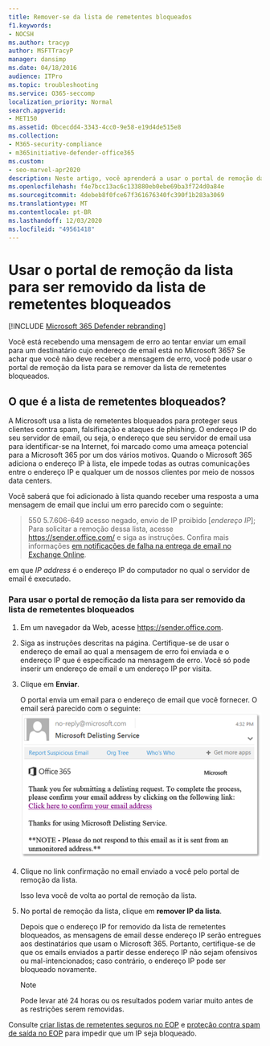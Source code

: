 ```yaml
---
title: Remover-se da lista de remetentes bloqueados
f1.keywords:
- NOCSH
ms.author: tracyp
author: MSFTTracyP
manager: dansimp
ms.date: 04/18/2016
audience: ITPro
ms.topic: troubleshooting
ms.service: O365-seccomp
localization_priority: Normal
search.appverid:
- MET150
ms.assetid: 0bcecdd4-3343-4cc0-9e58-e19d4de515e8
ms.collection:
- M365-security-compliance
- m365initiative-defender-office365
ms.custom:
- seo-marvel-apr2020
description: Neste artigo, você aprenderá a usar o portal de remoção da lista para ser removido da lista de remetentes bloqueados do Microsoft 365.
ms.openlocfilehash: f4e7bcc13ac6c133880eb0ebe69ba3f724d0a84e
ms.sourcegitcommit: 4debeb8f0fce67f361676340fc390f1b283a3069
ms.translationtype: MT
ms.contentlocale: pt-BR
ms.lasthandoff: 12/03/2020
ms.locfileid: "49561418"
---
```

# <a name="use-the-delist-portal-to-remove-yourself-from-the-blocked-senders-list"></a>Usar o portal de remoção da lista para ser removido da lista de remetentes bloqueados

[!INCLUDE [Microsoft 365 Defender rebranding](../includes/microsoft-defender-for-office.md)]


Você está recebendo uma mensagem de erro ao tentar enviar um email para um destinatário cujo endereço de email está no Microsoft 365? Se achar que você não deve receber a mensagem de erro, você pode usar o portal de remoção da lista para se remover da lista de remetentes bloqueados.

## <a name="what-is-the-blocked-senders-list"></a>O que é a lista de remetentes bloqueados?

A Microsoft usa a lista de remetentes bloqueados para proteger seus clientes contra spam, falsificação e ataques de phishing. O endereço IP do seu servidor de email, ou seja, o endereço que seu servidor de email usa para identificar-se na Internet, foi marcado como uma ameaça potencial para a Microsoft 365 por um dos vários motivos. Quando o Microsoft 365 adiciona o endereço IP à lista, ele impede todas as outras comunicações entre o endereço IP e qualquer um de nossos clientes por meio de nossos data centers.

Você saberá que foi adicionado à lista quando receber uma resposta a uma mensagem de email que inclui um erro parecido com o seguinte:

> 550 5.7.606-649 acesso negado, envio de IP proibido [_endereço IP_]; Para solicitar a remoção dessa lista, acesse <https://sender.office.com/> e siga as instruções. Confira mais informações [em notificações de falha na entrega de email no Exchange Online](https://docs.microsoft.com/Exchange/mail-flow-best-practices/non-delivery-reports-in-exchange-online/non-delivery-reports-in-exchange-online).

em que  _IP address_ é o endereço IP do computador no qual o servidor de email é executado.

### <a name="to-use-delist-portal-to-remove-yourself-from-the-blocked-senders-list"></a>Para usar o portal de remoção da lista para ser removido da lista de remetentes bloqueados

1. Em um navegador da Web, acesse <https://sender.office.com>.

2. Siga as instruções descritas na página. Certifique-se de usar o endereço de email ao qual a mensagem de erro foi enviada e o endereço IP que é especificado na mensagem de erro. Você só pode inserir um endereço de email e um endereço IP por visita.

3. Clique em **Enviar**.

    O portal envia um email para o endereço de email que você fornecer. O email será parecido com o seguinte: ![ captura de tela do email recebido ao enviar uma solicitação pelo portal de deslista](../../media/bf13e4f7-f68c-4e46-baa7-b6ab4cfc13f3.png)

4. Clique no link confirmação no email enviado a você pelo portal de remoção da lista.

    Isso leva você de volta ao portal de remoção da lista.

5. No portal de remoção da lista, clique em **remover IP da lista**.

    Depois que o endereço IP for removido da lista de remetentes bloqueados, as mensagens de email desse endereço IP serão entregues aos destinatários que usam o Microsoft 365. Portanto, certifique-se de que os emails enviados a partir desse endereço IP não sejam ofensivos ou mal-intencionados; caso contrário, o endereço IP pode ser bloqueado novamente.

    > [!NOTE]
    > Pode levar até 24 horas ou os resultados podem variar muito antes de as restrições serem removidas.

Consulte [criar listas de remetentes seguros no EOP](create-safe-sender-lists-in-office-365.md) e [proteção contra spam de saída no EOP](outbound-spam-controls.md) para impedir que um IP seja bloqueado.
